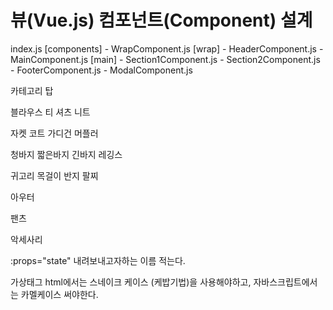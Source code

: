 # 뷰(Vue.js) 컴포넌트(Component) 설계

  index.js
  [components]
    - WrapComponent.js
      [wrap]
        - HeaderComponent.js
        - MainComponent.js
          [main]
            - Section1Component.js
            - Section2Component.js
        - FooterComponent.js
        - ModalComponent.js


카테고리
탑

블라우스
티
셔츠
니트

자켓
코트
가디건
머플러

청바지
짧은바지
긴바지
레깅스


귀고리
목걸이
반지
팔찌


아우터


팬츠


악세사리


:props="state"
내려보내고자하는 이름 적는다.

가상태그 html에서는 스네이크 케이스 (케밥기법)을 사용해야하고, 자바스크립트에서는 카멜케이스 써야한다.